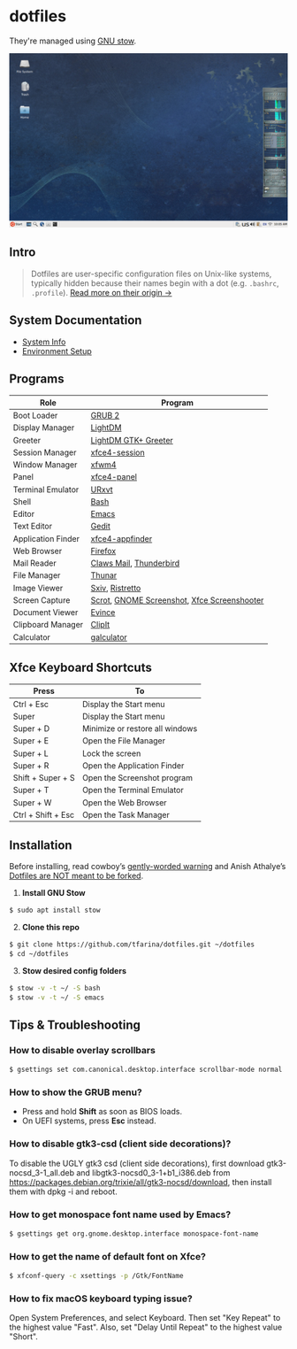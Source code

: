 # dotfiles

They're managed using [GNU stow](https://www.gnu.org/software/stow/).

![img desktop](screenshots/ubuntu_xfce_desktop_icon_position_web_browser_2025-07-22_10-05-35.png)

## Intro

> Dotfiles are user-specific configuration files on Unix-like systems,
> typically hidden because their names begin with a dot (e.g. `.bashrc`,
> `.profile`).
> [Read more on their origin →](./history_of_dotfiles.md)

## **System Documentation**
- [System Info](./system_info.md)
- [Environment Setup](./environment.md)

## Programs

| Role  | Program |
| ------------- | ------------- |
| Boot Loader | [GRUB 2](https://www.gnu.org/software/grub/index.html) |
| Display Manager | [LightDM](https://github.com/canonical/lightdm) |
| Greeter | [LightDM GTK+ Greeter](https://github.com/Xubuntu/lightdm-gtk-greeter) |
| Session Manager | [xfce4-session](https://docs.xfce.org/xfce/xfce4-session/start) |
| Window Manager | [xfwm4](https://docs.xfce.org/xfce/xfwm4/start) |
| Panel | [xfce4-panel](https://docs.xfce.org/xfce/xfce4-panel/start) |
| Terminal Emulator | [URxvt](http://software.schmorp.de/pkg/rxvt-unicode.html) |
| Shell | [Bash](https://www.gnu.org/software/bash/) |
| Editor | [Emacs](https://www.gnu.org/software/emacs/) |
| Text Editor | [Gedit](https://gitlab.gnome.org/World/gedit/gedit/-/tree/master) |
| Application Finder | [xfce4-appfinder](https://docs.xfce.org/xfce/xfce4-appfinder/start) |
| Web Browser | [Firefox](https://www.mozilla.org/en-US/firefox/new) |
| Mail Reader | [Claws Mail](https://www.claws-mail.org), [Thunderbird](https://www.thunderbird.net/en-US/) |
| File Manager | [Thunar](https://gitlab.xfce.org/xfce/thunar) |
| Image Viewer | [Sxiv](https://github.com/muennich/sxiv), [Ristretto](https://docs.xfce.org/apps/ristretto/start) |
| Screen Capture | [Scrot](https://github.com/dreamer/scrot), [GNOME Screenshot](https://gitlab.gnome.org/GNOME/gnome-screenshot), [Xfce Screenshooter](https://docs.xfce.org/apps/xfce4-screenshooter/start) |
| Document Viewer | [Evince](https://wiki.gnome.org/Apps/Evince) |
| Clipboard Manager | [ClipIt](https://github.com/CristianHenzel/ClipIt) |
| Calculator | [galculator](http://galculator.mnim.org/) |

## Xfce Keyboard Shortcuts

| Press         | To            |
| ------------- | ------------- |
| Ctrl + Esc  | Display the Start menu |
| Super | Display the Start menu |
| Super + D | Minimize or restore all windows |
| Super + E | Open the File Manager |
| Super + L | Lock the screen |
| Super + R | Open the Application Finder |
| Shift + Super + S | Open the Screenshot program |
| Super + T | Open the Terminal Emulator |
| Super + W | Open the Web Browser |
| Ctrl + Shift + Esc  | Open the Task Manager |

## Installation

Before installing, read cowboy’s [gently-worded warning](https://github.com/cowboy/dotfiles#heed-this-critically-important-warning-before-you-install) and Anish Athalye’s [Dotfiles are NOT meant to be forked](http://www.anishathalye.com/2014/08/03/managing-your-dotfiles/).

1. **Install GNU Stow**

```sh
$ sudo apt install stow
```

2. **Clone this repo**

```sh
$ git clone https://github.com/tfarina/dotfiles.git ~/dotfiles
$ cd ~/dotfiles
```

3. **Stow desired config folders**

```sh
$ stow -v -t ~/ -S bash
$ stow -v -t ~/ -S emacs
```

## Tips & Troubleshooting

### How to disable overlay scrollbars

```sh
$ gsettings set com.canonical.desktop.interface scrollbar-mode normal
```

### How to show the GRUB menu?

- Press and hold **Shift** as soon as BIOS loads.
- On UEFI systems, press **Esc** instead.

### How to disable gtk3-csd (client side decorations)?

To disable the UGLY gtk3 csd (client side decorations), first
download gtk3-nocsd_3-1_all.deb and libgtk3-nocsd0_3-1+b1_i386.deb
from https://packages.debian.org/trixie/all/gtk3-nocsd/download,
then install them with dpkg -i and reboot.

### How to get monospace font name used by Emacs?

```sh
$ gsettings get org.gnome.desktop.interface monospace-font-name
```

### How to get the name of default font on Xfce?

```sh
$ xfconf-query -c xsettings -p /Gtk/FontName
```

### How to fix macOS keyboard typing issue?

Open System Preferences, and select Keyboard. Then set "Key Repeat" to the
highest value "Fast". Also, set "Delay Until Repeat" to the highest value
"Short".
